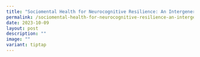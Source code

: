 ```yaml
---
title: "Sociomental Health for Neurocognitive Resilience: An Intergenerational Study"
permalink: /sociomental-health-for-neurocognitive-resilience-an-intergenerational-study/
date: 2023-10-09
layout: post
description: ""
image: ""
variant: tiptap
---
```

